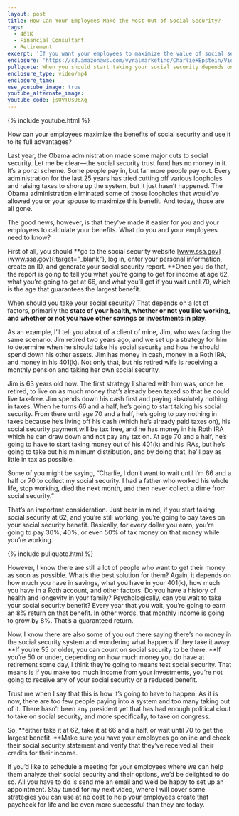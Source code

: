 ```yaml
---
layout: post
title: How Can Your Employees Make the Most Out of Social Security?
tags:
  - 401K
  - Financial Consultant
  - Retirement
excerpt: 'If you want your employees to maximize the value of social security, they can generally earn more if they wait longer to start taking it. However, what’s best for them depends on a few factors I’ll discuss today.'
enclosure: 'https://s3.amazonaws.com/vyralmarketing/Charlie+Epstein/Videos/2017+Videos/How+Can+You+Help+Your+Employees+Save+for+Retirement%253F+-+The+401K+Coach.mp4'
pullquote: When you should start taking your social security depends on many factors.
enclosure_type: video/mp4
enclosure_time:
use_youtube_image: true
youtube_alternate_image:
youtube_code: jsOVTUs96Xg
---
```



{% include youtube.html %}

How can your employees maximize the benefits of social security and use it to its full advantages?

Last year, the Obama administration made some major cuts to social security. Let me be clear—the social security trust fund has no money in it. It’s a ponzi scheme. Some people pay in, but far more people pay out. Every administration for the last 25 years has tried cutting off various loopholes and raising taxes to shore up the system, but it just hasn’t happened. The Obama administration eliminated some of those loopholes that would’ve allowed you or your spouse to maximize this benefit. And today, those are all gone.

The good news, however, is that they’ve made it easier for you and your employees to calculate your benefits. What do you and your employees need to know?

First of all, you should **go to the social security website [www.ssa.gov](www.ssa.gov){:target="_blank"}, log in, enter your personal information, create an ID, and generate your social security report.&nbsp;**Once you do that, the report is going to tell you what you’re going to get for income at age 62, what you’re going to get at 66, and what you’ll get if you wait until 70, which is the age that guarantees the largest benefit.

When should you take your social security? That depends on a lot of factors, primarily the **state of your health, whether or not you like working, and whether or not you have other savings or investments in play.**

As an example, I’ll tell you about of a client of mine, Jim, who was facing the same scenario. Jim retired two years ago, and we set up a strategy for him to determine when he should take his social security and how he should spend down his other assets. Jim has money in cash, money in a Roth IRA, and money in his 401(k). Not only that, but his retired wife is receiving a monthly pension and taking her own social security.

Jim is 63 years old now. The first strategy I shared with him was, once he retired, to live on as much money that’s already been taxed so that he could live tax-free. Jim spends down his cash first and paying absolutely nothing in taxes. When he turns 66 and a half, he’s going to start taking his social security. From there until age 70 and a half, he’s going to pay nothing in taxes because he’s living off his cash (which he’s already paid taxes on), his social security payment will be tax free, and he has money in his Roth IRA which he can draw down and not pay any tax on. At age 70 and a half, he’s going to have to start taking money out of his 401(k) and his IRAs, but he’s going to take out his minimum distribution, and by doing that, he’ll pay as little in tax as possible.

Some of you might be saying, “Charlie, I don’t want to wait until I’m 66 and a half or 70 to collect my social security. I had a father who worked his whole life, stop working, died the next month, and then never collect a dime from social security.”

That’s an important consideration. Just bear in mind, if you start taking social security at 62, and you’re still working, you’re going to pay taxes on your social security benefit. Basically, for every dollar you earn, you’re going to pay 30%, 40%, or even 50% of tax money on that money while you’re working.

{% include pullquote.html %}

However, I know there are still a lot of people who want to get their money as soon as possible. What’s the best solution for them? Again, it depends on how much you have in savings, what you have in your 401(k), how much you have in a Roth account, and other factors. Do you have a history of health and longevity in your family? Psychologically, can you wait to take your social security benefit? Every year that you wait, you’re going to earn an 8% return on that benefit. In other words, that monthly income is going to grow by 8%. That’s a guaranteed return.

Now, I know there are also some of you out there saying there’s no money in the social security system and wondering what happens if they take it away. **If you’re 55 or older, you can count on social security to be there.&nbsp;**If you’re 50 or under, depending on how much money you do have at retirement some day, I think they’re going to means test social security. That means is if you make too much income from your investments, you’re not going to receive any of your social security or a reduced benefit.

Trust me when I say that this is how it’s going to have to happen. As it is now, there are too few people paying into a system and too many taking out of it. There hasn’t been any president yet that has had enough political clout to take on social security, and more specifically, to take on congress.

So, **either take it at 62, take it at 66 and a half, or wait until 70 to get the largest benefit.&nbsp;**Make sure you have your employees go online and check their social security statement and verify that they’ve received all their credits for their income.

If you’d like to schedule a meeting for your employees where we can help them analyze their social security and their options, we’d be delighted to do so. All you have to do is send me an email and we’d be happy to set up an appointment. Stay tuned for my next video, where I will cover some strategies you can use at no cost to help your employees create that paycheck for life and be even more successful than they are today.